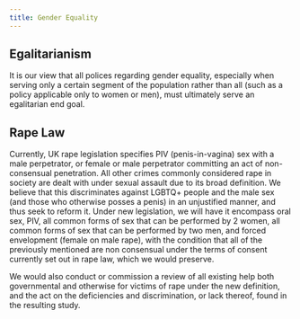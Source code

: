 ```yaml
---
title: Gender Equality
---
```

## Egalitarianism

It is our view that all polices regarding gender equality, especially when serving only a certain segment of the population rather than all (such as a policy applicable only to women or men), must ultimately serve an egalitarian end goal.

## Rape Law

Currently, UK rape legislation specifies PIV (penis-in-vagina) sex with a male perpetrator, or female or male perpetrator committing an act of non-consensual penetration. All other crimes commonly considered rape in society are dealt with under sexual assault due to its broad definition. We believe that this discriminates against LGBTQ+ people and the male sex (and those who otherwise posses a penis) in an unjustified manner, and thus seek to reform it. Under new legislation, we will have it encompass oral sex, PIV, all common forms of sex that can be performed by 2 women, all common forms of sex that can be performed by two men, and forced envelopment (female on male rape), with the condition that all of the previously mentioned are non consensual under the terms of consent currently set out in rape law, which we would preserve.

We would also conduct or commission a review of all existing help both governmental and otherwise for victims of rape under the new definition, and the act on the deficiencies and discrimination, or lack thereof, found in the resulting study.
